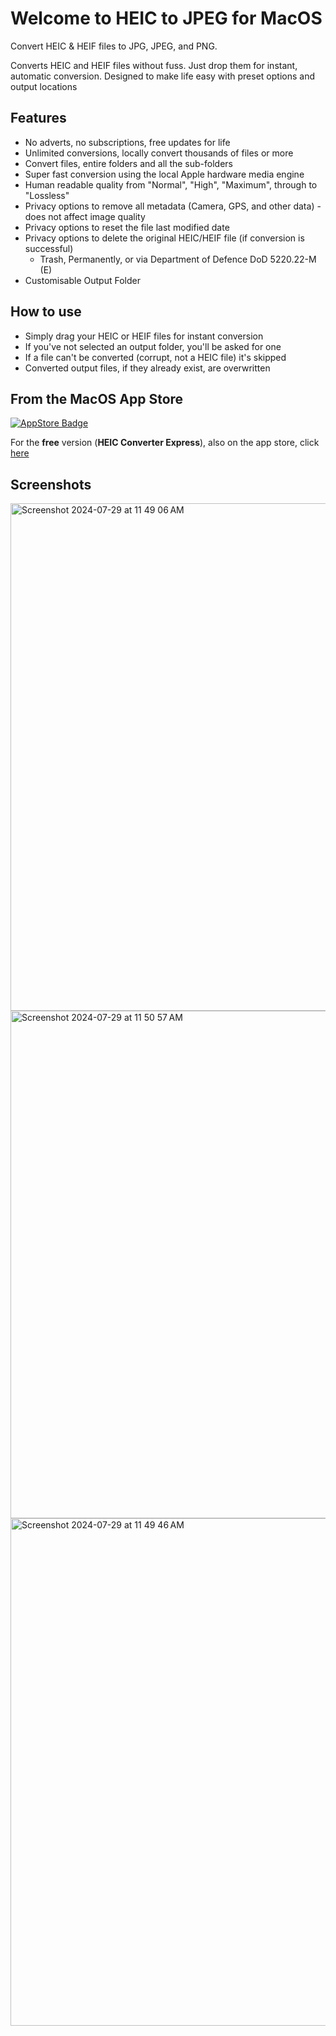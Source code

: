 # Welcome to HEIC to JPEG for MacOS
Convert HEIC &amp; HEIF files to JPG, JPEG, and PNG.

Converts HEIC and HEIF files without fuss. Just drop them for instant, automatic conversion. Designed to make life easy with preset options and output locations

## Features
- No adverts, no subscriptions, free updates for life
- Unlimited conversions, locally convert thousands of files or more
- Convert files, entire folders and all the sub-folders
- Super fast conversion using the local Apple hardware media engine
- Human readable quality from "Normal", "High", "Maximum", through to "Lossless"
- Privacy options to remove all metadata (Camera, GPS, and other data) - does not affect image quality
- Privacy options to reset the file last modified date
- Privacy options to delete the original HEIC/HEIF file (if conversion is successful)
    - Trash, Permanently, or via Department of Defence DoD 5220.22-M (E)
- Customisable Output Folder

## How to use
- Simply drag your HEIC or HEIF files for instant conversion
- If you've not selected an output folder, you'll be asked for one
- If a file can't be converted (corrupt, not a HEIC file) it's skipped
- Converted output files, if they already exist, are overwritten

## From the MacOS App Store
[![AppStore Badge](https://github.com/user-attachments/assets/fb45448b-f45d-4833-b523-97010862aea0)](https://apps.apple.com/us/app/heic-to-jpeg/id6547848613)

For the **free** version (**HEIC Converter Express**), also on the app store, click [here](https://apps.apple.com/us/app/heic-to-jpeg/id6590631822)


## Screenshots
<img width="812" alt="Screenshot 2024-07-29 at 11 49 06 AM" src="https://github.com/user-attachments/assets/0def3b46-b854-4498-8dfa-cfcb2c0cb4fe">
<img width="812" alt="Screenshot 2024-07-29 at 11 50 57 AM" src="https://github.com/user-attachments/assets/0fbc5387-f0d0-49b8-9069-12c02c8edd22">
<img width="812" alt="Screenshot 2024-07-29 at 11 49 46 AM" src="https://github.com/user-attachments/assets/d850ac78-fee7-4bfc-982b-35631e10ab0d">



